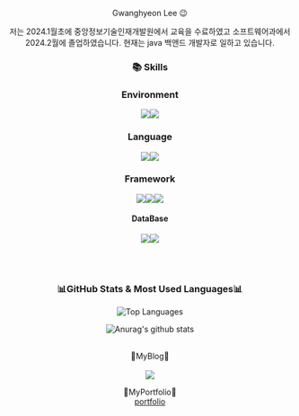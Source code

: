 <div align="center">


Gwanghyeon Lee 😉

 저는 2024.1월초에 중앙정보기술인재개발원에서 교육을 수료하였고  소프트웨어과에서 2024.2월에 졸업하였습니다. 현재는 java 백앤드 개발자로 일하고 있습니다.

### 📚 Skills
<h3>Environment</h3>

  <img src="https://img.shields.io/badge/Visual%20Studio%20Code-0078d7.svg?style=for-the-badge&logo=visual-studio-code&logoColor=white"><img src="https://img.shields.io/badge/IntelliJIDEA-000000.svg?style=for-the-badge&logo=intellij-idea&logoColor=white">

   
  <h3>Language</h3>
  <img src="https://img.shields.io/badge/Python-3776AB?style=for-the-badge&logo=Python&logoColor=white"><img src="https://img.shields.io/badge/java-%23ED8B00.svg?style=for-the-badge&logo=openjdk&logoColor=white">

</span>
  <h3>Framework</h3>
    <img src="https://img.shields.io/badge/Django-092E20?style=for-the-badge&logo=Django&logoColor=white"><img src="https://img.shields.io/badge/Spring-6DB33F?style=for-the-badge&logo=Spring&logoColor=white"><img src="https://img.shields.io/badge/Spring%20Boot-6DB33F?style=for-the-badge&logo=SpringBoot&logoColor=black"/>

<h4> DataBase </h4>
<img src="https://img.shields.io/badge/Oracle-F80000?style=for-the-badge&logo=oracle&logoColor=white"><img src="https://img.shields.io/badge/postgres-%23316192.svg?style=for-the-badge&logo=postgresql&logoColor=white">

<br><br> 
<h3>📊GitHub Stats & Most Used Languages📊</h3>
<div>
<img src="https://github-readme-stats.vercel.app/api/top-langs/?username=rhkd4129&layout=compact" alt="Top Languages">
  
![Anurag's github stats](https://github-readme-stats.vercel.app/api?username=rhkd4129&show_icons=true&theme=tokyonight)
</div>

  
  



<br>
📌MyBlog📌<br><br> 
<a href="https://blog.naver.com/rhkd4129"><img src="https://img.shields.io/badge/Naver-03C75A?style=for-the-badge&logo=Naver&logoColor=white"></a>
<br>

📌MyPortfolio📌<br>
<a href="https://github.com/rhkd4129/portfolio">portfolio</a>


</div>
